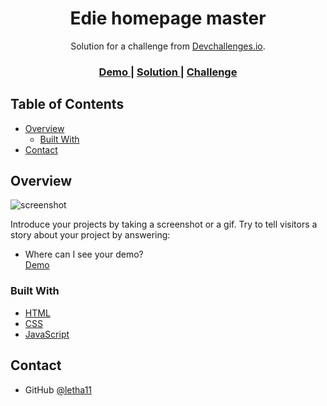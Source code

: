 <!-- Please update value in the {}  -->

<h1 align="center">Edie homepage master</h1>

<div align="center">
   Solution for a challenge from  <a href="http://devchallenges.io" target="_blank">Devchallenges.io</a>.
</div>

<div align="center">
  <h3>
    <a href="https://letha11.github.io/edie-homepage-master/">
      Demo
    </a>
    <span> | </span>
    <a href="https://github.com/letha11/edie-homepage-master">
      Solution
    </a>
    <span> | </span>
    <a href="https://devchallenges.io/challenges/xobQBuf8zWWmiYMIAZe0">
      Challenge
    </a>
  </h3>
</div>

<!-- TABLE OF CONTENTS -->

## Table of Contents

- [Overview](#overview)
  - [Built With](#built-with)
- [Contact](#contact)

<!-- OVERVIEW -->

## Overview

![screenshot](https://user-images.githubusercontent.com/35961014/101323196-dc797b00-389a-11eb-96da-f44e118ffc9e.png)

Introduce your projects by taking a screenshot or a gif. Try to tell visitors a story about your project by answering:

- Where can I see your demo? <br>
  [Demo](https://letha11.github.io/edie-homepage-master/)

### Built With

<!-- This section should list any major frameworks that you built your project using. Here are a few examples.-->

- [HTML](https://html.com/)
- [CSS](https://en.wikipedia.org/wiki/CSS)
- [JavaScript](https://www.javascript.com/)

## Contact

- GitHub [@letha11](https://{github.com/letha11)
